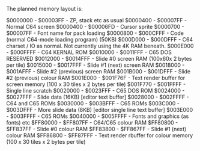 The planned memory layout is:

$0000000 - $00003FF - ZP, stack etc as usual
$0000400 - $00007FF - Normal C64 screen
$0000400 - $00006FD - Cursor sprite
$0000700 - $00007FF - Font name for pack loading
$0000800 - $000CFFF - Code (normal C64-mode loading program) (50KB)
$000D000 - $000DFFF - C64 charset / IO as normal. Not currently using the 4K RAM beneath.
$000E000 - $000FFFF - C64 KERNAL ROM
$0010000 - $0011FFF - C65 DOS RESERVED
$0012000 - $0014FFF - Slide #0 screen RAM (100x60x 2 bytes per tile)
$0015000 - $0017FFF - Slide #1 (next) screen RAM
$0018000 - $001AFFF - Slide #2 (previous) screen RAM
$001B000 - $001DFFF - Slide #2 (previous) colour RAM
$001E000 - $001F76F - Text render buffer for screen memory (100 x 30 tiles x 2 bytes per tile)
$001F770 - $001FFFF - Single line scratch
$0020000 - $0023FFF - C65 DOS ROM
$0024000 - $0027FFF - Slide data (16KB) [editor text buffer]
$0028000 - $002FFFF - C64 and C65 ROMs
$0030000 - $003BFFF - C65 ROMs
$003C000 - $003DFFF - More slide data (8KB) [editor single line text buffer]
$003E000 - $003FFFF - C65 ROMs
$0040000 - $005FFFF - Fonts and graphics (as fonts) etc
$FF80000 - $FF807FF - C64/C65 colour RAM
$FF80800 - $FF837FF - Slide #0 colour RAM
$FF83800 - $FF867FF - Slide #1 (next) colour RAM
$FF86800 - $FF87FFF - Text render rbuffer for colour memory (100 x 30 tiles x 2 bytes per tile)